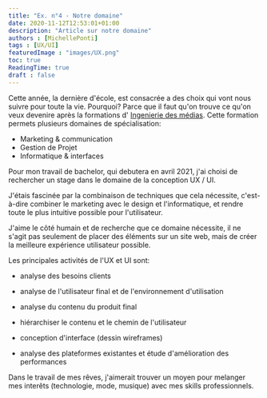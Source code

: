 ```yaml
---
title: "Ex. n°4 - Notre domaine"
date: 2020-11-12T12:53:01+01:00
description: "Article sur notre domaine"
authors : [MichellePonti]
tags : [UX/UI]
featuredImage : "images/UX.png"
toc: true
ReadingTime: true
draft : false
---
```


Cette année, la dernière d'école, est consacrée a des choix qui vont nous suivre pour toute la vie. Pourquoi? Parce que il faut qu'on trouve ce qu'on veux devenire après la formations d' [Ingenierie des médias](https://im.heig-vd.ch). Cette formation permets plusieurs domaines de spécialisation:
- Marketing & communication
- Gestion de Projet
- Informatique & interfaces

Pour mon travail de bachelor, qui debutera en avril 2021, j'ai choisi de rechercher un stage dans le domaine de la conception UX / UI.

J'étais fascinée par la combinaison de techniques que cela nécessite, c'est-à-dire combiner le marketing avec le design et l'informatique, et rendre toute le plus intuitive possible pour l'utilisateur. 

J'aime le côté humain et de recherche que ce domaine nécessite, il ne s'agit pas seulement de placer des éléments sur un site web, mais de créer la meilleure expérience utilisateur possible.

Les principales activités de l'UX et UI sont:
- analyse des besoins clients

- analyse de l'utilisateur final et de l'environnement d'utilisation

- analyse du contenu du produit final

- hiérarchiser le contenu et le chemin de l'utilisateur

- conception d'interface (dessin wireframes)

- analyse des plateformes existantes et étude d'amélioration des performances

Dans le travail de mes rêves, j'aimerait trouver un moyen pour melanger mes interêts (technologie, mode, musique) avec mes skills professionnels.
  





